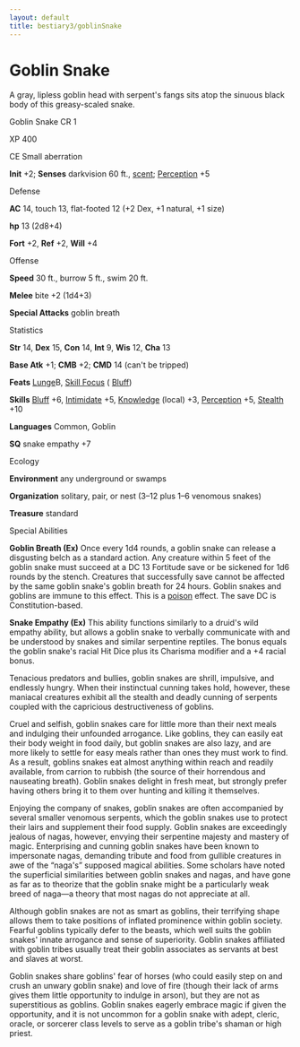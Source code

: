 ```yaml
---
layout: default
title: bestiary3/goblinSnake
---
```

# Goblin Snake

A gray, lipless goblin head with serpent's fangs sits atop the sinuous black body of this greasy-scaled snake.

Goblin Snake CR 1

XP 400

CE Small aberration

**Init** +2; **Senses** darkvision 60 ft., [scent](monsters/universalMonsterRules#_scent); [Perception](skills/perception#_perception) +5

Defense

**AC** 14, touch 13, flat-footed 12 (+2 Dex, +1 natural, +1 size)

**hp** 13 (2d8+4)

**Fort** +2, **Ref** +2, **Will** +4

Offense

**Speed** 30 ft., burrow 5 ft., swim 20 ft.

**Melee** bite +2 (1d4+3)

**Special Attacks** goblin breath

Statistics

**Str** 14, **Dex** 15, **Con** 14, **Int** 9, **Wis** 12, **Cha** 13

**Base Atk** +1; **CMB** +2; **CMD** 14 (can't be tripped)

**Feats** [Lunge](feats#_lunge)B, [Skill Focus](feats#_skill-focus) ( [Bluff](skills/bluff#_bluff))

**Skills** [Bluff](skills/bluff#_bluff) +6, [Intimidate](skills/intimidate#_intimidate) +5, [Knowledge](skills/knowledge#_knowledge) (local) +3, [Perception](skills/perception#_perception) +5, [Stealth](skills/stealth#_stealth) +10

**Languages** Common, Goblin

**SQ** snake empathy +7

Ecology

**Environment** any underground or swamps

**Organization** solitary, pair, or nest (3–12 plus 1–6 venomous snakes)

**Treasure** standard

Special Abilities

**Goblin Breath (Ex)** Once every 1d4 rounds, a goblin snake can release a disgusting belch as a standard action. Any creature within 5 feet of the goblin snake must succeed at a DC 13 Fortitude save or be sickened for 1d6 rounds by the stench. Creatures that successfully save cannot be affected by the same goblin snake's goblin breath for 24 hours. Goblin snakes and goblins are immune to this effect. This is a [poison](monsters/universalMonsterRules#_poison-(ex-or-su)) effect. The save DC is Constitution-based.

**Snake Empathy (Ex)** This ability functions similarly to a druid's wild empathy ability, but allows a goblin snake to verbally communicate with and be understood by snakes and similar serpentine reptiles. The bonus equals the goblin snake's racial Hit Dice plus its Charisma modifier and a +4 racial bonus.

Tenacious predators and bullies, goblin snakes are shrill, impulsive, and endlessly hungry. When their instinctual cunning takes hold, however, these maniacal creatures exhibit all the stealth and deadly cunning of serpents coupled with the capricious destructiveness of goblins.

Cruel and selfish, goblin snakes care for little more than their next meals and indulging their unfounded arrogance. Like goblins, they can easily eat their body weight in food daily, but goblin snakes are also lazy, and are more likely to settle for easy meals rather than ones they must work to find. As a result, goblins snakes eat almost anything within reach and readily available, from carrion to rubbish (the source of their horrendous and nauseating breath). Goblin snakes delight in fresh meat, but strongly prefer having others bring it to them over hunting and killing it themselves.

Enjoying the company of snakes, goblin snakes are often accompanied by several smaller venomous serpents, which the goblin snakes use to protect their lairs and supplement their food supply. Goblin snakes are exceedingly jealous of nagas, however, envying their serpentine majesty and mastery of magic. Enterprising and cunning goblin snakes have been known to impersonate nagas, demanding tribute and food from gullible creatures in awe of the “naga's” supposed magical abilities. Some scholars have noted the superficial similarities between goblin snakes and nagas, and have gone as far as to theorize that the goblin snake might be a particularly weak breed of naga—a theory that most nagas do not appreciate at all.

Although goblin snakes are not as smart as goblins, their terrifying shape allows them to take positions of inflated prominence within goblin society. Fearful goblins typically defer to the beasts, which well suits the goblin snakes' innate arrogance and sense of superiority. Goblin snakes affiliated with goblin tribes usually treat their goblin associates as servants at best and slaves at worst.

Goblin snakes share goblins' fear of horses (who could easily step on and crush an unwary goblin snake) and love of fire (though their lack of arms gives them little opportunity to indulge in arson), but they are not as superstitious as goblins. Goblin snakes eagerly embrace magic if given the opportunity, and it is not uncommon for a goblin snake with adept, cleric, oracle, or sorcerer class levels to serve as a goblin tribe's shaman or high priest.

